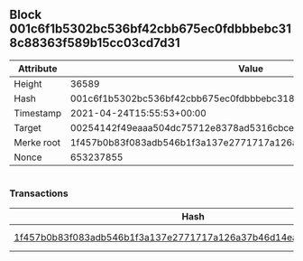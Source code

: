 ## Block 001c6f1b5302bc536bf42cbb675ec0fdbbbebc318c88363f589b15cc03cd7d31

Attribute | Value
--- | ---
Height | 36589
Hash | 001c6f1b5302bc536bf42cbb675ec0fdbbbebc318c88363f589b15cc03cd7d31
Timestamp | 2021-04-24T15:55:53+00:00
Target | 00254142f49eaaa504dc75712e8378ad5316cbcead634704b3734b6271167cc4
Merke root | 1f457b0b83f083adb546b1f3a137e2771717a126a37b46d14ea54823a15d8041
Nonce | 653237855

```

```

### Transactions

Hash | Amount
--- | ---
[1f457b0b83f083adb546b1f3a137e2771717a126a37b46d14ea54823a15d8041](1f457b0b83f083adb546b1f3a137e2771717a126a37b46d14ea54823a15d8041.md) | 10.00000000 SKEPTI 
